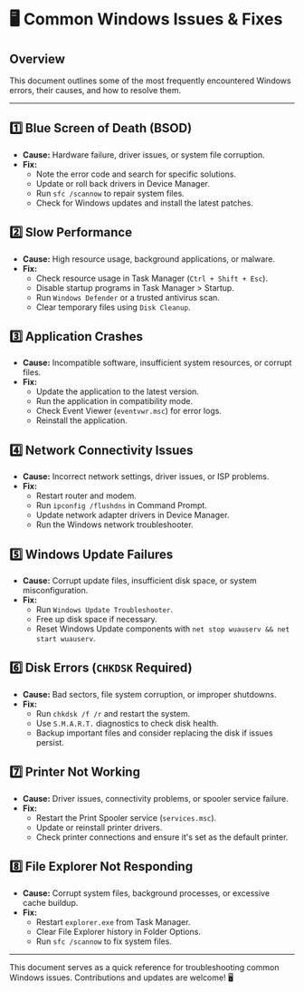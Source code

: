 # 🖥️ Common Windows Issues & Fixes

## Overview
This document outlines some of the most frequently encountered Windows errors, their causes, and how to resolve them.

---

## 1️⃣ Blue Screen of Death (BSOD)
- **Cause:** Hardware failure, driver issues, or system file corruption.
- **Fix:**
  - Note the error code and search for specific solutions.
  - Update or roll back drivers in Device Manager.
  - Run `sfc /scannow` to repair system files.
  - Check for Windows updates and install the latest patches.

## 2️⃣ Slow Performance
- **Cause:** High resource usage, background applications, or malware.
- **Fix:**
  - Check resource usage in Task Manager (`Ctrl + Shift + Esc`).
  - Disable startup programs in Task Manager > Startup.
  - Run `Windows Defender` or a trusted antivirus scan.
  - Clear temporary files using `Disk Cleanup`.

## 3️⃣ Application Crashes
- **Cause:** Incompatible software, insufficient system resources, or corrupt files.
- **Fix:**
  - Update the application to the latest version.
  - Run the application in compatibility mode.
  - Check Event Viewer (`eventvwr.msc`) for error logs.
  - Reinstall the application.

## 4️⃣ Network Connectivity Issues
- **Cause:** Incorrect network settings, driver issues, or ISP problems.
- **Fix:**
  - Restart router and modem.
  - Run `ipconfig /flushdns` in Command Prompt.
  - Update network adapter drivers in Device Manager.
  - Run the Windows network troubleshooter.

## 5️⃣ Windows Update Failures
- **Cause:** Corrupt update files, insufficient disk space, or system misconfiguration.
- **Fix:**
  - Run `Windows Update Troubleshooter`.
  - Free up disk space if necessary.
  - Reset Windows Update components with `net stop wuauserv && net start wuauserv`.

## 6️⃣ Disk Errors (`CHKDSK` Required)
- **Cause:** Bad sectors, file system corruption, or improper shutdowns.
- **Fix:**
  - Run `chkdsk /f /r` and restart the system.
  - Use `S.M.A.R.T.` diagnostics to check disk health.
  - Backup important files and consider replacing the disk if issues persist.

## 7️⃣ Printer Not Working
- **Cause:** Driver issues, connectivity problems, or spooler service failure.
- **Fix:**
  - Restart the Print Spooler service (`services.msc`).
  - Update or reinstall printer drivers.
  - Check printer connections and ensure it's set as the default printer.

## 8️⃣ File Explorer Not Responding
- **Cause:** Corrupt system files, background processes, or excessive cache buildup.
- **Fix:**
  - Restart `explorer.exe` from Task Manager.
  - Clear File Explorer history in Folder Options.
  - Run `sfc /scannow` to fix system files.

---

This document serves as a quick reference for troubleshooting common Windows issues. Contributions and updates are welcome! 🖥️
